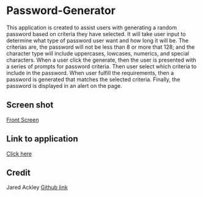 # Password-Generator

This application is created to assist users with generating a random password based on criteria they have selected. It will take user input to determine what type of password user want and how long it will be. The criterias are, the password will not be less than 8 or more that 128; and the character type will include uppercases, lowcases, numerics, and special characters. When a user click the generate, then the user is presented with a series of prompts for password criteria. Then user select which criteria to include in the password. When user fulfill the requirements, then a password is generated that matches the selected criteria. Finally, the password is displayed in an alert on the page.

## Screen shot

[Front Screen](./assets/pwd-app)

## Link to application

[Click here](https://afam-26.github.io/Password-generator/)

## Credit

Jared Ackley 
[Github link](https://github.com/jrod3323)


